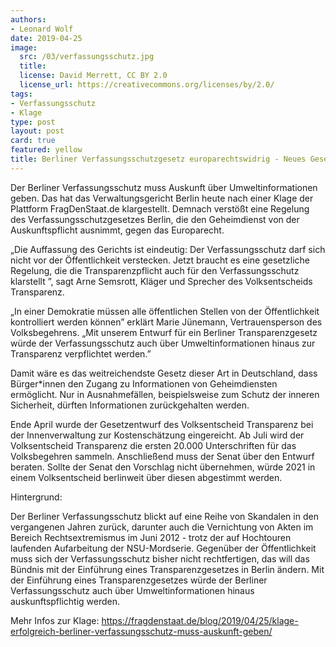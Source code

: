 ```yaml
---
authors: 
- Leonard Wolf
date: 2019-04-25
image:
  src: /03/verfassungsschutz.jpg
  title: 
  license: David Merrett, CC BY 2.0
  license_url: https://creativecommons.org/licenses/by/2.0/
tags:
- Verfassungsschutz
- Klage
type: post
layout: post
card: true
featured: yellow
title: Berliner Verfassungsschutzgesetz europarechtswidrig - Neues Gesetz muss für echte Transparenz sorgen
---
```


Der Berliner Verfassungsschutz muss Auskunft über Umweltinformationen geben. Das hat das Verwaltungsgericht Berlin heute nach einer Klage der Plattform FragDenStaat.de klargestellt. Demnach verstößt eine Regelung des Verfassungsschutzgesetzes Berlin, die den Geheimdienst von der Auskunftspflicht ausnimmt, gegen das Europarecht. 

„Die Auffassung des Gerichts ist eindeutig: Der Verfassungsschutz darf sich nicht vor der Öffentlichkeit verstecken. Jetzt braucht es eine gesetzliche Regelung, die die Transparenzpflicht auch für den Verfassungsschutz klarstellt ”, sagt Arne Semsrott, Kläger und Sprecher des Volksentscheids Transparenz.

„In einer Demokratie müssen alle öffentlichen Stellen von der Öffentlichkeit kontrolliert  werden können” erklärt Marie Jünemann, Vertrauensperson des Volksbegehrens. „Mit unserem Entwurf für ein Berliner Transparenzgesetz würde der Verfassungsschutz auch über Umweltinformationen hinaus zur Transparenz verpflichtet werden.”  

Damit wäre es das weitreichendste Gesetz dieser Art in Deutschland, dass Bürger*innen den Zugang zu Informationen von Geheimdiensten ermöglicht. Nur in Ausnahmefällen, beispielsweise zum Schutz der inneren Sicherheit, dürften Informationen zurückgehalten werden. 

Ende April wurde der Gesetzentwurf des Volksentscheid Transparenz bei der Innenverwaltung zur Kostenschätzung eingereicht. Ab Juli wird der Volksentscheid Transparenz die ersten 20.000 Unterschriften für das Volksbegehren sammeln. Anschließend muss der Senat über den Entwurf beraten. Sollte der Senat den Vorschlag nicht übernehmen, würde 2021 in einem Volksentscheid berlinweit über diesen abgestimmt werden.

Hintergrund:

Der Berliner Verfassungsschutz blickt auf eine Reihe von Skandalen in den vergangenen Jahren zurück, darunter auch die Vernichtung von Akten im Bereich Rechtsextremismus im Juni 2012 - trotz der auf Hochtouren laufenden Aufarbeitung der NSU-Mordserie. Gegenüber der Öffentlichkeit muss sich der Verfassungsschutz bisher nicht rechtfertigen, das will das Bündnis mit der Einführung eines Transparenzgesetzes in Berlin ändern. Mit der Einführung eines Transparenzgesetzes würde der Berliner Verfassungsschutz auch über Umweltinformationen hinaus auskunftspflichtig werden.

Mehr Infos zur Klage: https://fragdenstaat.de/blog/2019/04/25/klage-erfolgreich-berliner-verfassungsschutz-muss-auskunft-geben/ 

